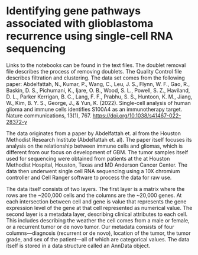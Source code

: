 # Identifying gene pathways associated with glioblastoma recurrence using single-cell RNA sequencing 
Links to the notebooks can be found in the text files. The doublet removal file describes the process of removing doublets. The Quality Control file describes filtration and clustering. 
The data set comes from the following paper: 
Abdelfattah, N., Kumar, P., Wang, C., Leu, J. S., Flynn, W. F., Gao, R., Baskin, D. S., Pichumani, K., Ijare, O. B., Wood, S. L., Powell, S. Z., Haviland, D. L., Parker Kerrigan, B. C., Lang, F. F., Prabhu, S. S., Huntoon, K. M., Jiang, W., Kim, B. Y. S., George, J., & Yun, K. (2022). Single-cell analysis of human glioma and immune cells identifies S100A4 as an immunotherapy target. Nature communications, 13(1), 767. https://doi.org/10.1038/s41467-022-28372-y

The data originates from a paper by Abdelfattah et. al from the Houston Methodist Research Institute (Abdelfattah et. al). The paper itself focuses its analysis on the relationship between immune cells and gliomas, which is different from our focus on development of GBM. The tumor samples itself used for sequencing were obtained from patients at the at Houston Methodist Hospital, Houston, Texas and MD Anderson Cancer Center. The data then underwent single cell RNA sequencing using a 10X chromium controller and Cell Ranger software to process the data for raw use. 

The data itself consists of two layers. The first layer is a matrix where the rows are the ~200,000 cells and the columns are the ~20,000 genes. At each intersection between cell and gene is value that represents the gene expression level of the gene at that cell represented as numerical value. The second layer is a metadata layer, describing clinical attributes to each cell. This includes describing the weather the cell comes from a male or female, or a recurrent tumor or de novo tumor. Our metadata consists of four columns—diagnosis (recurrent or de novo), location of the tumor, the tumor grade, and sex of the patient—all of which are categorical values. The data itself is stored in a data structure called an AnnData object.   
